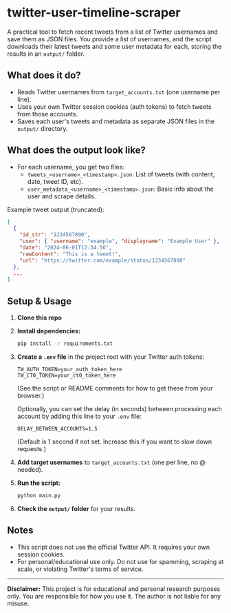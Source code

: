 # twitter-user-timeline-scraper

A practical tool to fetch recent tweets from a list of Twitter usernames and save them as JSON files. You provide a list of usernames, and the script downloads their latest tweets and some user metadata for each, storing the results in an `output/` folder.

## What does it do?
- Reads Twitter usernames from `target_accounts.txt` (one username per line).
- Uses your own Twitter session cookies (auth tokens) to fetch tweets from those accounts.
- Saves each user's tweets and metadata as separate JSON files in the `output/` directory.

## What does the output look like?
- For each username, you get two files:
  - `tweets_<username>_<timestamp>.json`: List of tweets (with content, date, tweet ID, etc).
  - `user_metadata_<username>_<timestamp>.json`: Basic info about the user and scrape details.

Example tweet output (truncated):
```json
[
  {
    "id_str": "1234567890",
    "user": { "username": "example", "displayname": "Example User" },
    "date": "2024-06-01T12:34:56",
    "rawContent": "This is a tweet!",
    "url": "https://twitter.com/example/status/1234567890"
  },
  ...
]
```

## Setup & Usage
1. **Clone this repo**
2. **Install dependencies:**
   ```bash
   pip install -r requirements.txt
   ```
3. **Create a `.env` file** in the project root with your Twitter auth tokens:
   ```env
   TW_AUTH_TOKEN=your_auth_token_here
   TW_CT0_TOKEN=your_ct0_token_here
   ```
   (See the script or README comments for how to get these from your browser.)
   
   Optionally, you can set the delay (in seconds) between processing each account by adding this line to your `.env` file:
   ```env
   DELAY_BETWEEN_ACCOUNTS=1.5
   ```
   (Default is 1 second if not set. Increase this if you want to slow down requests.)
4. **Add target usernames** to `target_accounts.txt` (one per line, no @ needed).
5. **Run the script:**
   ```bash
   python main.py
   ```
6. **Check the `output/` folder** for your results.

## Notes
- This script does not use the official Twitter API. It requires your own session cookies.
- For personal/educational use only. Do not use for spamming, scraping at scale, or violating Twitter's terms of service.

---
**Disclaimer:** This project is for educational and personal research purposes only. You are responsible for how you use it. The author is not liable for any misuse. 